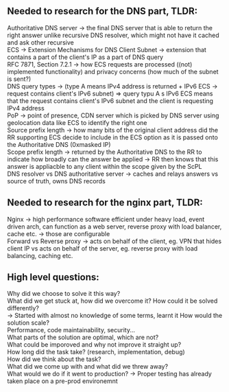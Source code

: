 ## Needed to research for the DNS part, TLDR:

Authoritative DNS server -> the final DNS server that is able to return the right answer unlike recursive DNS resolver, which might not have it cached and ask other recursive <br> 
ECS -> Extension Mechanisms for DNS Client Subnet -> extension that contains a part of the client's IP as a part of DNS query <br>
RFC 7871, Section 7.2.1 -> how ECS requests are processed ((not) implemented functionality) and privacy concerns (how much of the subnet is sent?) <br>
DNS query types -> (type A means IPv4 address is returned + IPv6 ECS -> request contains client's IPv6 subnet) => query typu A s IPv6 ECS means that the request contains client's IPv6 subnet and the client is requesting IPv4 address <br>
PoP -> point of presence, CDN server which is picked by DNS server using geolocation data like ECS to identify the right one <br>
Source prefix length -> how many bits of the original client address did the RR supporting ECS decide to include in the ECS option as it is passed onto the Authoritative DNS (0xmasked IP) <br>
Scope prefix length -> returned by the Authoritative DNS to the RR to indicate how broadly can the answer be applied -> RR then knows that this answer is appliacble to any client within the scope given by the ScPL <br>
DNS resolver vs DNS authoritative server -> caches and relays answers vs source of truth, owns DNS records <br>

## Needed to research for the nginx part, TLDR:

Nginx -> high performance software efficient under heavy load, event driven arch, can function as a web server, reverse proxy with load balancer, cache etc. -> those are configurable<br>
Forward vs Reverse proxy -> acts on behalf of the client, eg. VPN that hides client IP vs acts on behalf of the server, eg. reverse proxy with load balancing, caching etc.<br>

## High level questions:

Why did we choose to solve it this way?<br>
What did we get stuck at, how did we overcome it? How could it be solved differently?<br> -> Started with almost no knowledge of some terms, learnt it
How would the solution scale?<br>
Performance, code maintainability, security...<br>
What parts of the solution are optimal, which are not?<br>
What could be imporoved and why not improve it straight up?<br>
How long did the task take? (research, implementation, debug)<br>
How did we think about the task?<br>
What did we come up with and what did we threw away?<br>
What would we do if it went to production? -> Proper testing has already taken place on a pre-prod environemnt<br>
